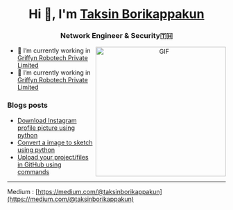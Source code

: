 <h1 align="center"> Hi 👋, I'm <a href="https://github.com/TaksinBo" target="blank"> Taksin Borikappakun</a></h1>
<h3 align="center">Network Engineer & Security🇹🇭</h3>


<a target="_blank" align="center">
  <img align="right" top="500" height="300" width="300" alt="GIF" src="https://media.giphy.com/media/UuTIijN6ih5kzV9nNI/giphy.gif">
</a>

- 🔭 I’m currently working in <a href="https://phoenix.tech/griffyn/" target="blank">Griffyn Robotech Private Limited</a>
- 🔭 I’m currently working in <a href="https://phoenix.tech/griffyn/" target="blank">Griffyn Robotech Private Limited</a>

### Blogs posts

<!-- BLOG-POST-LIST:START -->

- [Download Instagram profile picture using python](https://dev.to/100rabhcsmc/instagram-profile-picture-download-using-python-n2j)
- [Convert a image to sketch using python](https://dev.to/100rabhcsmc/convert-a-image-to-sketch-using-python-3ip1)
- [Upload your project/files in GitHub using commands](https://dev.to/100rabhcsmc/upload-your-project-files-in-github-using-commands-1hn8)
<!-- BLOG-POST-LIST:END -->

---

Medium : [https://medium.com/@taksinborikappakun](https://medium.com/@taksinborikappakun)
